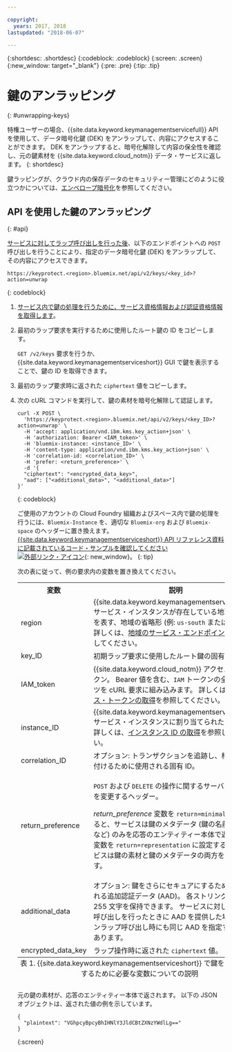 ```yaml
---

copyright:
  years: 2017, 2018
lastupdated: "2018-06-07"

---
```


{:shortdesc: .shortdesc}
{:codeblock: .codeblock}
{:screen: .screen}
{:new_window: target="_blank"}
{:pre: .pre}
{:tip: .tip}

# 鍵のアンラッピング
{: #unwrapping-keys}

特権ユーザーの場合、{{site.data.keyword.keymanagementservicefull}} API を使用して、データ暗号化鍵 (DEK) をアンラップして、内容にアクセスすることができます。 DEK をアンラップすると、暗号化解除して内容の保全性を確認し、元の鍵素材を {{site.data.keyword.cloud_notm}} データ・サービスに返します。
{: shortdesc}

鍵ラッピングが、クラウド内の保存データのセキュリティー管理にどのように役立つかについては、[エンベロープ暗号化](/docs/services/keymgmt/concepts/keyprotect_envelope.html)を参照してください。

## API を使用した鍵のアンラッピング
{: #api}

[サービスに対してラップ呼び出しを行った後](/docs/services/keymgmt/keyprotect_wrap_keys.html)、以下のエンドポイントへの `POST` 呼び出しを行うことにより、指定のデータ暗号化鍵 (DEK) をアンラップして、その内容にアクセスできます。

```
https://keyprotect.<region>.bluemix.net/api/v2/keys/<key_id>?action=unwrap
```
{: codeblock}

1. [サービス内で鍵の処理を行うために、サービス資格情報および認証資格情報を取得します](/docs/services/keymgmt/keyprotect_authentication.html)。

2. 最初のラップ要求を実行するために使用したルート鍵の ID をコピーします。

    `GET /v2/keys` 要求を行うか、{{site.data.keyword.keymanagementserviceshort}} GUI で鍵を表示することで、鍵の ID を取得できます。

3. 最初のラップ要求時に返された `ciphertext` 値をコピーします。

4. 次の cURL コマンドを実行して、鍵の素材を暗号化解除して認証します。

    ```cURL
    curl -X POST \
      'https://keyprotect.<region>.bluemix.net/api/v2/keys/<key_ID>?action=unwrap' \
      -H 'accept: application/vnd.ibm.kms.key_action+json' \
      -H 'authorization: Bearer <IAM_token>' \
      -H 'bluemix-instance: <instance_ID>' \
      -H 'content-type: application/vnd.ibm.kms.key_action+json' \
      -H 'correlation-id: <correlation_ID>' \
      -H 'prefer: <return_preference>' \
      -d '{
      "ciphertext": "<encrypted_data_key>",
      "aad": ["<additional_data>", "<additional_data>"]
    }'
    ```
    {: codeblock}

    ご使用のアカウントの Cloud Foundry 組織およびスペース内で鍵の処理を行うには、`Bluemix-Instance` を、適切な `Bluemix-org` および `Bluemix-space` のヘッダーに置き換えます。 [{{site.data.keyword.keymanagementserviceshort}} API リファレンス資料に記載されているコード・サンプルを確認してください ![外部リンク・アイコン](../../icons/launch-glyph.svg "外部リンク・アイコン")](https://console.bluemix.net/apidocs/639){: new_window}。
    {: tip}

    次の表に従って、例の要求内の変数を置き換えてください。
    <table>
      <tr>
        <th>変数</th>
        <th>説明</th>
      </tr>
      <tr>
        <td><varname>region</varname></td>
        <td>{{site.data.keyword.keymanagementserviceshort}} サービス・インスタンスが存在している地理的領域を表す、地域の省略形 (例: <code>us-south</code> または <code>eu-gb</code>)。 詳しくは、<a href="/docs/services/keymgmt/keyprotect_regions.html#endpoints">地域のサービス・エンドポイント</a>を参照してください。</td>
      </tr>
      <tr>
        <td><varname>key_ID</varname></td>
        <td>初期ラップ要求に使用したルート鍵の固有 ID。</td>
      </tr>
      <tr>
        <td><varname>IAM_token</varname></td>
        <td>{{site.data.keyword.cloud_notm}} アクセス・トークン。 Bearer 値を含む、<code>IAM</code> トークンの全コンテンツを cURL 要求に組み込みます。 詳しくは、<a href="/docs/services/keymgmt/keyprotect_authentication.html#retrieve_token">アクセス・トークンの取得</a>を参照してください。</td>
      </tr>
      <tr>
        <td><varname>instance_ID</varname></td>
        <td>{{site.data.keyword.keymanagementserviceshort}} サービス・インスタンスに割り当てられた固有 ID。 詳しくは、<a href="/docs/services/keymgmt/keyprotect_authentication.html#retrieve_instance_ID">インスタンス ID の取得</a>を参照してください。</td>
      </tr>
      <tr>
        <td><varname>correlation_ID</varname></td>
        <td>オプション: トランザクションを追跡し、相互に関連付けるために使用される固有 ID。</td>
      </tr>
      <tr>
        <td><varname>return_preference</varname></td>
        <td><p><code>POST</code> および <code>DELETE</code> の操作に関するサーバーの動作を変更するヘッダー。</p><p><em>return_preference</em> 変数を <code>return=minimal</code> に設定すると、サービスは鍵のメタデータ (鍵の名前や ID 値など) のみを応答のエンティティー本体で返します。 変数を <code>return=representation</code> に設定すると、サービスは鍵の素材と鍵のメタデータの両方を返します。</p></td>
      </tr>
      <tr>
        <td><varname>additional_data</varname></td>
        <td>オプション: 鍵をさらにセキュアにするために使用される追加認証データ (AAD)。 各ストリングは、最大 255 文字を保持できます。 サービスに対してラップ呼び出しを行ったときに AAD を提供した場合は、アンラップ呼び出し時にも同じ AAD を指定する必要があります。</td>
      </tr>
      <tr>
        <td><varname>encrypted_data_key</varname></td>
        <td>ラップ操作時に返された <code>ciphertext</code> 値。</td>
      </tr>
      <caption style="caption-side:bottom;">表 1. {{site.data.keyword.keymanagementserviceshort}} で鍵をアンラップするために必要な変数についての説明</caption>
    </table>

    元の鍵の素材が、応答のエンティティー本体で返されます。 以下の JSON オブジェクトは、返された値の例を示しています。

    ```
    {
      "plaintext": "VGhpcyBpcyBhIHNlY3JldCBtZXNzYWdlLg=="
    }
    ```
    {:screen}
